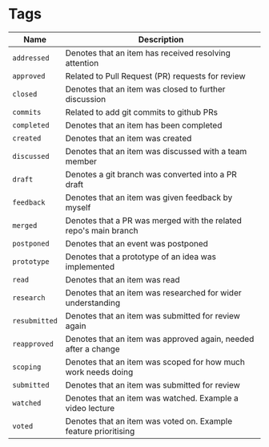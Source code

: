 # Tags

| Name          | Description                                                      |
| ------------- | ---------------------------------------------------------------- |
| `addressed`   | Denotes that an item has received resolving attention            |
| `approved`    | Related to Pull Request (PR) requests for review                 |
| `closed`      | Denotes that an item was closed to further discussion            |
| `commits`     | Related to add git commits to github PRs                         |
| `completed`   | Denotes that an item has been completed                          |
| `created`     | Denotes that an item was created                                 |
| `discussed`   | Denotes that an item was discussed with a team member            | 
| `draft`       | Denotes a git branch was converted into a PR draft               |
| `feedback`    | Denotes that an item was given feedback by myself                |
| `merged`      | Denotes that a PR was merged with the related repo's main branch |
| `postponed`   | Denotes that an event was postponed                              |
| `prototype`   | Denotes that a prototype of an idea was implemented              |
| `read`        | Denotes that an item was read                                    |
| `research`    | Denotes that an item was researched for wider understanding      |
| `resubmitted` | Denotes that an item was submitted for review again              |
| `reapproved`  | Denotes that an item was approved again, needed after a change   |
| `scoping`     | Denotes that an item was scoped for how much work needs doing    |
| `submitted`   | Denotes that an item was submitted for review                    |
| `watched`     | Denotes that an item was watched. Example a video lecture        |
| `voted`       | Denotes that an item was voted on. Example feature prioritising  |